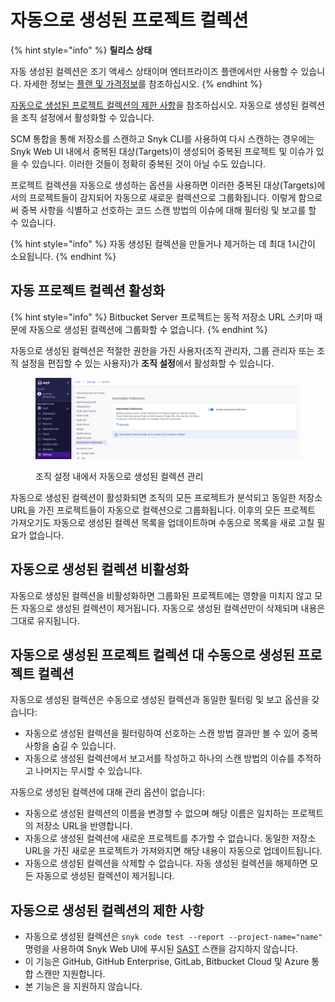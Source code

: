 # 자동으로 생성된 프로젝트 컬렉션

{% hint style="info" %}
**릴리스 상태**

자동 생성된 컬렉션은 조기 액세스 상태이며 엔터프라이즈 플랜에서만 사용할 수 있습니다. 자세한 정보는 [플랜 및 가격정보](https://snyk.io/plans/)를 참조하십시오.
{% endhint %}

[자동으로 생성된 프로젝트 컬렉션의 제한 사항](automatically-created-project-collections.md#limitations-of-automated-collections)을 참조하십시오. 자동으로 생성된 컬렉션을 조직 설정에서 활성화할 수 있습니다.

SCM 통합을 통해 저장소를 스캔하고 Snyk CLI를 사용하여 다시 스캔하는 경우에는 Snyk Web UI 내에서 중복된 대상(Targets)이 생성되어 중복된 프로젝트 및 이슈가 있을 수 있습니다. 이러한 것들이 정확히 중복된 것이 아닐 수도 있습니다.

프로젝트 컬렉션을 자동으로 생성하는 옵션을 사용하면 이러한 중복된 대상(Targets)에서의 프로젝트들이 감지되어 자동으로 새로운 컬렉션으로 그룹화됩니다. 이렇게 함으로써 중복 사항을 식별하고 선호하는 코드 스캔 방법의 이슈에 대해 필터링 및 보고를 할 수 있습니다.

{% hint style="info" %}
자동 생성된 컬렉션을 만들거나 제거하는 데 최대 1시간이 소요됩니다.
{% endhint %}

## 자동 프로젝트 컬렉션 활성화

{% hint style="info" %}
Bitbucket Server 프로젝트는 동적 저장소 URL 스키마 때문에 자동으로 생성된 컬렉션에 그룹화할 수 없습니다.
{% endhint %}

자동으로 생성된 컬렉션은 적절한 권한을 가진 사용자(조직 관리자, 그룹 관리자 또는 조직 설정을 편집할 수 있는 사용자)가 **조직 설정**에서 활성화할 수 있습니다.

<figure><img src="../../.gitbook/assets/enable auto-collections (1).png" alt="조직 설정 내에서 자동으로 생성된 컬렉션 관리"><figcaption><p>조직 설정 내에서 자동으로 생성된 컬렉션 관리</p></figcaption></figure>

자동으로 생성된 컬렉션이 활성화되면 조직의 모든 프로젝트가 분석되고 동일한 저장소 URL을 가진 프로젝트들이 자동으로 컬렉션으로 그룹화됩니다. 이후의 모든 프로젝트 가져오기도 자동으로 생성된 컬렉션 목록을 업데이트하며 수동으로 목록을 새로 고칠 필요가 없습니다.

## 자동으로 생성된 컬렉션 비활성화

자동으로 생성된 컬렉션을 비활성화하면 그룹화된 프로젝트에는 영향을 미치지 않고 모든 자동으로 생성된 컬렉션이 제거됩니다. 자동으로 생성된 컬렉션만이 삭제되며 내용은 그대로 유지됩니다.

## 자동으로 생성된 프로젝트 컬렉션 대 수동으로 생성된 프로젝트 컬렉션

자동으로 생성된 컬렉션은 수동으로 생성된 컬렉션과 동일한 필터링 및 보고 옵션을 갖습니다:

* 자동으로 생성된 컬렉션을 필터링하여 선호하는 스캔 방법 결과만 볼 수 있어 중복 사항을 숨길 수 있습니다.
* 자동으로 생성된 컬렉션에서 보고서를 작성하고 하나의 스캔 방법의 이슈를 추적하고 나머지는 무시할 수 있습니다.

자동으로 생성된 컬렉션에 대해 관리 옵션이 없습니다:

* 자동으로 생성된 컬렉션의 이름을 변경할 수 없으며 해당 이름은 일치하는 프로젝트의 저장소 URL을 반영합니다.
* 자동으로 생성된 컬렉션에 새로운 프로젝트를 추가할 수 없습니다. 동일한 저장소 URL을 가진 새로운 프로젝트가 가져와지면 해당 내용이 자동으로 업데이트됩니다.
* 자동으로 생성된 컬렉션을 삭제할 수 없습니다. 자동 생성된 컬렉션을 해제하면 모든 자동으로 생성된 컬렉션이 제거됩니다.

## 자동으로 생성된 컬렉션의 제한 사항

* 자동으로 생성된 컬렉션은 `snyk code test --report --project-name="name"` 명령을 사용하여 Snyk Web UI에 푸시된 [SAST](../../getting-started/glossary.md#sast) 스캔을 감지하지 않습니다.
* 이 기능은 GitHub, GitHub Enterprise, GitLab, Bitbucket Cloud 및 Azure 통합 스캔만 지원합니다.
* 본 기능은 을 지원하지 않습니다.